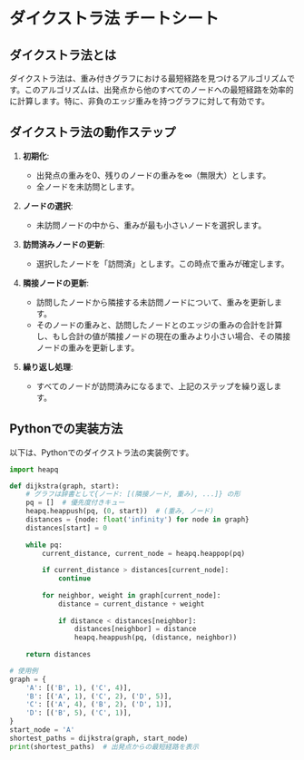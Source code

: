 
# ダイクストラ法 チートシート

## ダイクストラ法とは
ダイクストラ法は、重み付きグラフにおける最短経路を見つけるアルゴリズムです。このアルゴリズムは、出発点から他のすべてのノードへの最短経路を効率的に計算します。特に、非負のエッジ重みを持つグラフに対して有効です。

## ダイクストラ法の動作ステップ
1. **初期化**:
   - 出発点の重みを0、残りのノードの重みを∞（無限大）とします。
   - 全ノードを未訪問とします。

2. **ノードの選択**:
   - 未訪問ノードの中から、重みが最も小さいノードを選択します。

3. **訪問済みノードの更新**:
   - 選択したノードを「訪問済」とします。この時点で重みが確定します。

4. **隣接ノードの更新**:
   - 訪問したノードから隣接する未訪問ノードについて、重みを更新します。
   - そのノードの重みと、訪問したノードとのエッジの重みの合計を計算し、もし合計の値が隣接ノードの現在の重みより小さい場合、その隣接ノードの重みを更新します。

5. **繰り返し処理**:
   - すべてのノードが訪問済みになるまで、上記のステップを繰り返します。

## Pythonでの実装方法
以下は、Pythonでのダイクストラ法の実装例です。

```python
import heapq

def dijkstra(graph, start):
    # グラフは辞書として{ノード: [(隣接ノード, 重み), ...]} の形
    pq = []  # 優先度付きキュー
    heapq.heappush(pq, (0, start))  # (重み, ノード)
    distances = {node: float('infinity') for node in graph}
    distances[start] = 0
    
    while pq:
        current_distance, current_node = heapq.heappop(pq)
        
        if current_distance > distances[current_node]:
            continue
        
        for neighbor, weight in graph[current_node]:
            distance = current_distance + weight
            
            if distance < distances[neighbor]:
                distances[neighbor] = distance
                heapq.heappush(pq, (distance, neighbor))
    
    return distances

# 使用例
graph = {
    'A': [('B', 1), ('C', 4)],
    'B': [('A', 1), ('C', 2), ('D', 5)],
    'C': [('A', 4), ('B', 2), ('D', 1)],
    'D': [('B', 5), ('C', 1)],
}
start_node = 'A'
shortest_paths = dijkstra(graph, start_node)
print(shortest_paths)  # 出発点からの最短経路を表示
```
